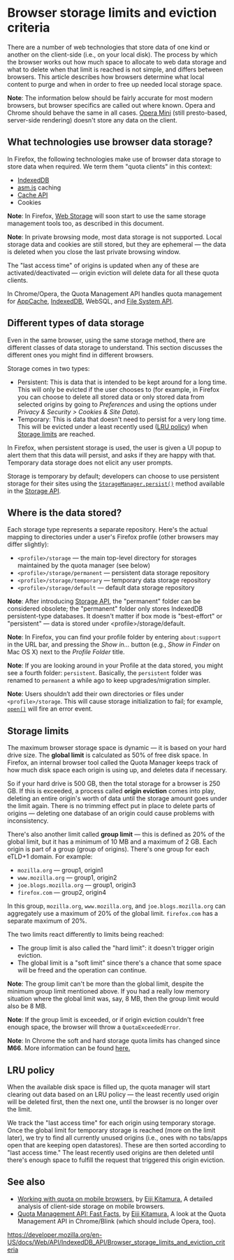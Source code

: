 # Browser storage limits and eviction criteria

There are a number of web technologies that store data of one kind or another on the client-side (i.e., on your local disk). The process by which the browser works out how much space to allocate to web data storage and what to delete when that limit is reached is not simple, and differs between browsers. This article describes how browsers determine what local content to purge and when in order to free up needed local storage space.

**Note**: The information below should be fairly accurate for most modern browsers, but browser specifics are called out where known. Opera and Chrome should behave the same in all cases. [Opera Mini](https://www.opera.com/mobile/mini) (still presto-based, server-side rendering) doesn't store any data on the client.

## What technologies use browser data storage?

In Firefox, the following technologies make use of browser data storage to store data when required. We term them "quota clients" in this context:

- [IndexedDB](../indexeddb_api)
- [asm.js](http://asmjs.org/) caching
- [Cache API](../cache)
- Cookies

**Note**: In Firefox, [Web Storage](../web_storage_api) will soon start to use the same storage management tools too, as described in this document.

**Note**: In private browsing mode, most data storage is not supported. Local storage data and cookies are still stored, but they are ephemeral — the data is deleted when you close the last private browsing window.

The "last access time" of origins is updated when any of these are activated/deactivated — origin eviction will delete data for all these quota clients.

In Chrome/Opera, the Quota Management API handles quota management for [AppCache](https://developer.mozilla.org/en-US/docs/Web/HTML/Using_the_application_cache), [IndexedDB](../indexeddb_api), WebSQL, and [File System API](../file_and_directory_entries_api).

## Different types of data storage

Even in the same browser, using the same storage method, there are different classes of data storage to understand. This section discusses the different ones you might find in different browsers.

Storage comes in two types:

- Persistent: This is data that is intended to be kept around for a long time. This will only be evicted if the user chooses to (for example, in Firefox you can choose to delete all stored data or only stored data from selected origins by going to _Preferences_ and using the options under _Privacy & Security &gt; Cookies & Site Data_).
- Temporary: This is data that doesn't need to persist for a very long time. This will be evicted under a least recently used ([LRU policy](#lru_policy)) when [Storage limits](#storage_limits) are reached.

In Firefox, when persistent storage is used, the user is given a UI popup to alert them that this data will persist, and asks if they are happy with that. Temporary data storage does not elicit any user prompts.

Storage is temporary by default; developers can choose to use persistent storage for their sites using the [`StorageManager.persist()`](../storagemanager/persist) method available in the [Storage API](../storage_api).

## Where is the data stored?

Each storage type represents a separate repository. Here's the actual mapping to directories under a user's Firefox profile (other browsers may differ slightly):

- `<profile>/storage` — the main top-level directory for storages maintained by the quota manager (see below)
- `<profile>/storage/permanent` — persistent data storage repository
- `<profile>/storage/temporary` — temporary data storage repository
- `<profile>/storage/default` — default data storage repository

**Note**: After introducing [Storage API](../storage_api), the "permanent" folder can be considered obsolete; the "permanent" folder only stores IndexedDB persistent-type databases. It doesn't matter if box mode is "best-effort" or "persistent" — data is stored under &lt;profile&gt;/storage/default.

**Note**: In Firefox, you can find your profile folder by entering `about:support` in the URL bar, and pressing the _Show in..._ button (e.g., _Show in Finder_ on Mac OS X) next to the _Profile Folder_ title.

**Note**: If you are looking around in your Profile at the data stored, you might see a fourth folder: `persistent`. Basically, the `persistent` folder was renamed to `permanent` a while ago to keep upgrades/migration simpler.

**Note**: Users shouldn’t add their own directories or files under `<profile>/storage`. This will cause storage initialization to fail; for example, [`open()`](../idbfactory/open) will fire an error event.

## Storage limits

The maximum browser storage space is dynamic — it is based on your hard drive size. The **global limit** is calculated as 50% of free disk space. In Firefox, an internal browser tool called the Quota Manager keeps track of how much disk space each origin is using up, and deletes data if necessary.

So if your hard drive is 500 GB, then the total storage for a browser is 250 GB. If this is exceeded, a process called **origin eviction** comes into play, deleting an entire origin's worth of data until the storage amount goes under the limit again. There is no trimming effect put in place to delete parts of origins — deleting one database of an origin could cause problems with inconsistency.

There's also another limit called **group limit** — this is defined as 20% of the global limit, but it has a minimum of 10 MB and a maximum of 2 GB. Each origin is part of a group (group of origins). There's one group for each eTLD+1 domain. For example:

- `mozilla.org` — group1, origin1
- `www.mozilla.org` — group1, origin2
- `joe.blogs.mozilla.org` — group1, origin3
- `firefox.com` — group2, origin4

In this group, `mozilla.org`, `www.mozilla.org`, and `joe.blogs.mozilla.org` can aggregately use a maximum of 20% of the global limit. `firefox.com` has a separate maximum of 20%.

The two limits react differently to limits being reached:

- The group limit is also called the "hard limit": it doesn't trigger origin eviction.
- The global limit is a "soft limit" since there's a chance that some space will be freed and the operation can continue.

**Note**: The group limit can't be more than the global limit, despite the minimum group limit mentioned above. If you had a really low memory situation where the global limit was, say, 8 MB, then the group limit would also be 8 MB.

**Note**: If the group limit is exceeded, or if origin eviction couldn't free enough space, the browser will throw a `QuotaExceededError`.

**Note**: In Chrome the soft and hard storage quota limits has changed since **M66**. More information can be found [here.](https://chromium.googlesource.com/chromium/src/+/refs/heads/master/storage/browser/quota/quota_settings.cc#68)

## LRU policy

When the available disk space is filled up, the quota manager will start clearing out data based on an LRU policy — the least recently used origin will be deleted first, then the next one, until the browser is no longer over the limit.

We track the "last access time" for each origin using temporary storage. Once the global limit for temporary storage is reached (more on the limit later), we try to find all currently unused origins (i.e., ones with no tabs/apps open that are keeping open datastores). These are then sorted according to "last access time." The least recently used origins are then deleted until there's enough space to fulfill the request that triggered this origin eviction.

## See also

- [Working with quota on mobile browsers](https://www.html5rocks.com/en/tutorials/offline/quota-research/), by [Eiji Kitamura.](https://blog.agektmr.com) A detailed analysis of client-side storage on mobile browsers.
- [Quota Management API: Fast Facts](https://developers.google.com/web/updates/2011/11/Quota-Management-API-Fast-Facts), by [Eiji Kitamura.](https://blog.agektmr.com) A look at the Quota Management API in Chrome/Blink (which should include Opera, too).

<a href="https://developer.mozilla.org/en-US/docs/Web/API/IndexedDB_API/Browser_storage_limits_and_eviction_criteria" class="_attribution-link">https://developer.mozilla.org/en-US/docs/Web/API/IndexedDB_API/Browser_storage_limits_and_eviction_criteria</a>
